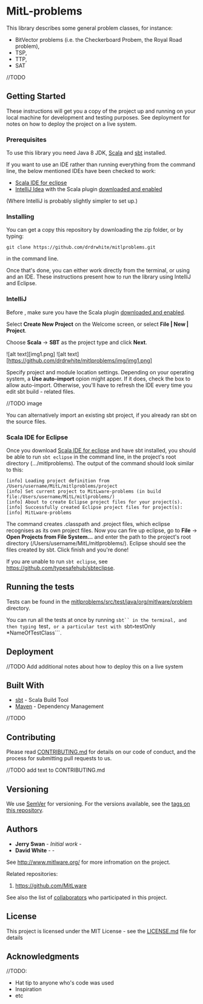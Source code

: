 # MitL-problems 

This library describes some general problem classes, for instance:
- BitVector problems (i.e. the Checkerboard Probem, the Royal Road problem),
- TSP,
- TTP,
- SAT

//TODO

## Getting Started

These instructions will get you a copy of the project up and running on your local machine for development and testing purposes. See deployment for notes on how to deploy the project on a live system.

### Prerequisites

To use this library you need Java 8 JDK, [Scala](https://www.scala-lang.org/download/) and [sbt](http://www.scala-sbt.org/download.html/) installed.

If you want to use an IDE rather than running everything from the command line, the below mentioned IDEs have been checked to work:
- [Scala IDE for eclipse](http://scala-ide.org/download/sdk.html)
- [IntelliJ Idea](https://www.jetbrains.com/idea/) with the Scala plugin [downloaded and enabled](https://www.jetbrains.com/help/idea/enabling-and-disabling-plugins.html) 

(Where IntelliJ is probably slightly simpler to set up.)

### Installing

You can get a copy this repository by downloading the zip folder, or by typing:

```
git clone https://github.com/drdrwhite/mitlproblems.git
```

in the command line.

Once that's done, you can either work directly from the terminal, or using and an IDE. These instructions present how to run the library using IntelliJ and Eclipse.

### IntelliJ

Before , make sure you have the Scala plugin [downloaded and enabled](https://www.jetbrains.com/help/idea/enabling-and-disabling-plugins.html).

Select **Create New Project** on the Welcome screen, or select **File | New | Project**. 

Choose **Scala** -> **SBT** as the project type and click **Next**.

![alt text][img1.png]
![alt text][https://github.com/drdrwhite/mitlproblems/img/img1.png]

Specify project and module location settings.
Depending on your operating system, a **Use auto-import** opion might apper. If it does, check the box to allow auto-import. Otherwise, you'll have to refresh the IDE every time you edit sbt build - related files.

//TODO image

You can alternatively import an existing sbt project, if you already ran sbt on the source files.

### Scala IDE for Eclipse

Once you download [Scala IDE for eclipse](http://scala-ide.org/download/sdk.html) and have sbt installed, you should be able to run ```sbt eclipse``` in the command line, in the project's root directory (.../mitlproblems). The output of the command should look similar to this:

```
[info] Loading project definition from /Users/username/MitL/mitlproblems/project
[info] Set current project to MitLware-problems (in build file:/Users/username/MitL/mitlproblems/)
[info] About to create Eclipse project files for your project(s).
[info] Successfully created Eclipse project files for project(s):
[info] MitLware-problems
```

The command creates .classpath and .project files, which eclipse recognises as its own project files. Now you can fire up eclipse, go to **File** -> **Open Projects from File System...** and enter the path to the project's root directory (/Users/username/MitL/mitlproblems/). Eclipse should see the files created by sbt. Click finish and you're done! 

If you are unable to run ```sbt eclipse```, see <https://github.com/typesafehub/sbteclipse>.

## Running the tests

Tests can be found in the [mitlproblems/src/test/java/org/mitlware/problem](https://github.com/drdrwhite/mitlproblems/tree/master/src/test/java/org/mitlware/problem) directory.

You can run all the tests at once by running ```sbt`` in the terminal, and then typing ```test```, or a particular test with ```sbt``` > ```testOnly *NameOfTestClass```.

## Deployment

//TODO Add additional notes about how to deploy this on a live system

## Built With

* [sbt](http://www.scala-sbt.org/) - Scala Build Tool
* [Maven](https://maven.apache.org/) - Dependency Management

//TODO

## Contributing

Please read [CONTRIBUTING.md](https://github.com/drdrwhite/mitlproblems/CONTRIBUTING.md) for details on our code of conduct, and the process for submitting pull requests to us.

//TODO add text to CONTRIBUTING.md

## Versioning

We use [SemVer](http://semver.org/) for versioning. For the versions available, see the [tags on this repository](https://github.com/drdrwhite/mitlproblems/tags). 

## Authors

* **Jerry Swan** - *Initial work* - []()
* **David White** - - []()

See <http://www.mitlware.org/> for more infromation on the project.

Related repositories:
1. <https://github.com/MitLware>

See also the list of [collaborators](https://github.com/drdrwhite/mitlproblems/COLLABORATORS) who participated in this project.

## License

This project is licensed under the MIT License - see the [LICENSE.md](LICENSE.md) file for details

## Acknowledgments

//TODO:
* Hat tip to anyone who's code was used
* Inspiration
* etc

[img1]: [[linkToRepo]/img/img1.] "Choose project type"
[linkToRepo]: https://github.com/drdrwhite/mitlproblems
